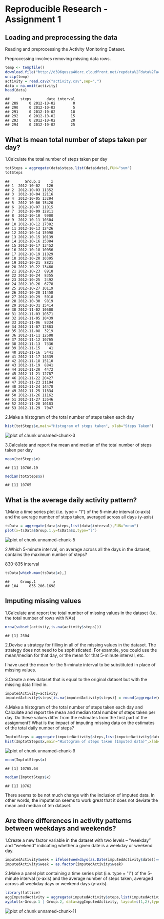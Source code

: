 Reproducible Research - Assignment 1
========================================================

## Loading and preprocessing the data

Reading and preprocessing the Activity Monitoring Dataset. 

Preprocessing involves removing missing data rows.


```r
temp <- tempfile()
download.file("http://d396qusza40orc.cloudfront.net/repdata%2Fdata%2Factivity.zip",temp)
unzip(temp)
activity = read.csv2("activity.csv",sep=",")
data = na.omit(activity)
head(data)
```

```
##     steps       date interval
## 289     0 2012-10-02        0
## 290     0 2012-10-02        5
## 291     0 2012-10-02       10
## 292     0 2012-10-02       15
## 293     0 2012-10-02       20
## 294     0 2012-10-02       25
```

## What is mean total number of steps taken per day?

1.Calculate the total number of steps taken per day


```r
totSteps = aggregate(data$steps,list(data$date),FUN="sum")
totSteps
```

```
##       Group.1     x
## 1  2012-10-02   126
## 2  2012-10-03 11352
## 3  2012-10-04 12116
## 4  2012-10-05 13294
## 5  2012-10-06 15420
## 6  2012-10-07 11015
## 7  2012-10-09 12811
## 8  2012-10-10  9900
## 9  2012-10-11 10304
## 10 2012-10-12 17382
## 11 2012-10-13 12426
## 12 2012-10-14 15098
## 13 2012-10-15 10139
## 14 2012-10-16 15084
## 15 2012-10-17 13452
## 16 2012-10-18 10056
## 17 2012-10-19 11829
## 18 2012-10-20 10395
## 19 2012-10-21  8821
## 20 2012-10-22 13460
## 21 2012-10-23  8918
## 22 2012-10-24  8355
## 23 2012-10-25  2492
## 24 2012-10-26  6778
## 25 2012-10-27 10119
## 26 2012-10-28 11458
## 27 2012-10-29  5018
## 28 2012-10-30  9819
## 29 2012-10-31 15414
## 30 2012-11-02 10600
## 31 2012-11-03 10571
## 32 2012-11-05 10439
## 33 2012-11-06  8334
## 34 2012-11-07 12883
## 35 2012-11-08  3219
## 36 2012-11-11 12608
## 37 2012-11-12 10765
## 38 2012-11-13  7336
## 39 2012-11-15    41
## 40 2012-11-16  5441
## 41 2012-11-17 14339
## 42 2012-11-18 15110
## 43 2012-11-19  8841
## 44 2012-11-20  4472
## 45 2012-11-21 12787
## 46 2012-11-22 20427
## 47 2012-11-23 21194
## 48 2012-11-24 14478
## 49 2012-11-25 11834
## 50 2012-11-26 11162
## 51 2012-11-27 13646
## 52 2012-11-28 10183
## 53 2012-11-29  7047
```

2.Make a histogram of the total number of steps taken each day


```r
hist(totSteps$x,main="Histogram of steps taken", xlab="Steps Taken")
```

![plot of chunk unnamed-chunk-3](figure/unnamed-chunk-3-1.png) 

3.Calculate and report the mean and median of the total number of steps taken per day


```r
mean(totSteps$x)
```

```
## [1] 10766.19
```

```r
median(totSteps$x)
```

```
## [1] 10765
```

## What is the average daily activity pattern?

1.Make a time series plot (i.e. type = "l") of the 5-minute interval (x-axis) and the average number of steps taken, averaged across all days (y-axis)


```r
tsData = aggregate(data$steps,list(data$interval),FUN="mean")
plot(x=tsData$Group.1,y=tsData$x,type="l")
```

![plot of chunk unnamed-chunk-5](figure/unnamed-chunk-5-1.png) 

2.Which 5-minute interval, on average across all the days in the dataset, contains the maximum number of steps?

830-835 interval


```r
tsData[which.max(tsData$x),]
```

```
##     Group.1        x
## 104     835 206.1698
```

## Imputing missing values

1.Calculate and report the total number of missing values in the dataset (i.e. the total number of rows with NAs)


```r
nrow(subset(activity,is.na(activity$steps)))
```

```
## [1] 2304
```

2.Devise a strategy for filling in all of the missing values in the dataset. The strategy does not need to be sophisticated. For example, you could use the mean/median for that day, or the mean for that 5-minute interval, etc.

I have used the mean for the 5-minute interval to be substituted in place of missing values.

3.Create a new dataset that is equal to the original dataset but with the missing data filled in.


```r
imputedActivity=activity
imputedActivity$steps[is.na(imputedActivity$steps)] = round(aggregate(data$steps,list(data$interval),FUN="mean")$x)
```

4.Make a histogram of the total number of steps taken each day and Calculate and report the mean and median total number of steps taken per day. Do these values differ from the estimates from the first part of the assignment? What is the impact of imputing missing data on the estimates of the total daily number of steps?


```r
ImptotSteps = aggregate(imputedActivity$steps,list(imputedActivity$date),FUN="sum")
hist(ImptotSteps$x,main="Histogram of steps taken (Imputed data)",xlab="Steps Taken")
```

![plot of chunk unnamed-chunk-9](figure/unnamed-chunk-9-1.png) 

```r
mean(ImptotSteps$x)
```

```
## [1] 10765.64
```

```r
median(ImptotSteps$x)
```

```
## [1] 10762
```

There seems to be not much change with the inclusion of imputed data. In other words, the imputation seems to work great that it does not deviate the mean and median of teh dataset.

## Are there differences in activity patterns between weekdays and weekends?

1.Create a new factor variable in the dataset with two levels – “weekday” and “weekend” indicating whether a given date is a weekday or weekend day.


```r
imputedActivity$week = ifelse(weekdays(as.Date(imputedActivity$date))=="Sunday" | weekdays(as.Date(imputedActivity$date))=="Saturday" ,"Weekend","Weekday")
imputedActivity$week = as.factor(imputedActivity$week)
```

2.Make a panel plot containing a time series plot (i.e. type = "l") of the 5-minute interval (x-axis) and the average number of steps taken, averaged across all weekday days or weekend days (y-axis).


```r
library(lattice)
aggImputedActivity = aggregate(imputedActivity$steps,list(imputedActivity$interval,imputedActivity$week),FUN="mean")
xyplot(x~Group.1 | Group.2, data=aggImputedActivity, layout=c(1,2),type="l",xlab="Time Intervals",ylab="Average Steps Taken")
```

![plot of chunk unnamed-chunk-11](figure/unnamed-chunk-11-1.png) 
